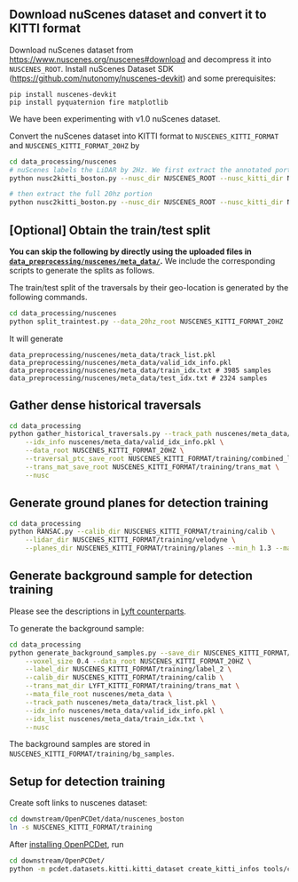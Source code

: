 
## Download nuScenes dataset and convert it to KITTI format
Download nuScenes dataset from https://www.nuscenes.org/nuscenes#download and decompress it
into `NUSCENES_ROOT`.
Install nuScenes Dataset SDK (https://github.com/nutonomy/nuscenes-devkit) and some prerequisites:
```
pip install nuscenes-devkit
pip install pyquaternion fire matplotlib
```
We have been experimenting with v1.0 nuScenes dataset.

Convert the nuScenes dataset into KITTI format to `NUSCENES_KITTI_FORMAT` and `NUSCENES_KITTI_FORMAT_20HZ` by
```bash
cd data_processing/nuscenes
# nuScenes labels the LiDAR by 2Hz. We first extract the annotated portion
python nusc2kitti_boston.py --nusc_dir NUSCENES_ROOT --nusc_kitti_dir NUSCENES_KITTI_FORMAT

# then extract the full 20hz portion
python nusc2kitti_boston.py --nusc_dir NUSCENES_ROOT --nusc_kitti_dir NUSCENES_KITTI_FORMAT_20HZ --disable_convert_labels --disable_convert_images
```

## \[Optional\] Obtain the train/test split
**You can skip the following by directly using the uploaded files in
[`data_preprocessing/nuscenes/meta_data/`](meta_data).** We include the corresponding
scripts to generate the splits as follows.

The train/test split of the traversals by their geo-location
is generated by the following commands.
```bash
cd data_processing/nuscenes
python split_traintest.py --data_20hz_root NUSCENES_KITTI_FORMAT_20HZ
```
It will generate
```
data_preprocessing/nuscenes/meta_data/track_list.pkl
data_preprocessing/nuscenes/meta_data/valid_idx_info.pkl
data_preprocessing/nuscenes/meta_data/train_idx.txt # 3985 samples
data_preprocessing/nuscenes/meta_data/test_idx.txt # 2324 samples
```

## Gather dense historical traversals
```bash
cd data_processing
python gather_historical_traversals.py --track_path nuscenes/meta_data/track_list.pkl \
    --idx_info nuscenes/meta_data/valid_idx_info.pkl \
    --data_root NUSCENES_KITTI_FORMAT_20HZ \
    --traversal_ptc_save_root NUSCENES_KITTI_FORMAT/training/combined_lidar \
    --trans_mat_save_root NUSCENES_KITTI_FORMAT/training/trans_mat \
    --nusc
```

## Generate ground planes for detection training
```bash
cd data_processing
python RANSAC.py --calib_dir NUSCENES_KITTI_FORMAT/training/calib \
    --lidar_dir NUSCENES_KITTI_FORMAT/training/velodyne \
    --planes_dir NUSCENES_KITTI_FORMAT/training/planes --min_h 1.3 --max_h 2.0
```

## Generate background sample for detection training
Please see the descriptions in [Lyft counterparts](../lyft/LYFT_PREPROCESSING.md#generate-background-sample-for-detection-training).

To generate the background sample:
```bash
cd data_processing
python generate_background_samples.py --save_dir NUSCENES_KITTI_FORMAT/training/bg_samples \
    --voxel_size 0.4 --data_root NUSCENES_KITTI_FORMAT_20HZ \
    --label_dir NUSCENES_KITTI_FORMAT/training/label_2 \
    --calib_dir NUSCENES_KITTI_FORMAT/training/calib \
    --trans_mat_dir LYFT_KITTI_FORMAT/training/trans_mat \
    --mata_file_root nuscenes/meta_data \
    --track_path nuscenes/meta_data/track_list.pkl \
    --idx_info nuscenes/meta_data/valid_idx_info.pkl \
    --idx_list nuscenes/meta_data/train_idx.txt \
    --nusc
```
The background samples are stored in `NUSCENES_KITTI_FORMAT/training/bg_samples`.


## Setup for detection training

Create soft links to nuscenes dataset:
```bash
cd downstream/OpenPCDet/data/nuscenes_boston
ln -s NUSCENES_KITTI_FORMAT/training
```
After [installing OpenPCDet](../../downstream/OpenPCDet/docs/INSTALL.md), run
```bash
cd downstream/OpenPCDet/
python -m pcdet.datasets.kitti.kitti_dataset create_kitti_infos tools/cfgs/dataset_configs/nuscenes_boston.yaml
```
